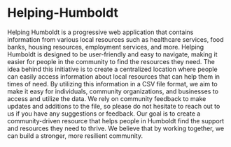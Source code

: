 # Helping-Humboldt
Helping Humboldt is a progressive web application that contains information from various local resources such as healthcare services, food banks, housing resources, employment services, and more. Helping Humboldt is designed to be user-friendly and easy to navigate, making it easier for people in the community to find the resources they need. The idea behind this initiative is to create a centralized location where people can easily access information about local resources that can help them in times of need. By utilizing this information in a CSV file format, we aim to make it easy for individuals, community organizations, and businesses to access and utilize the data. We rely on community feedback to make updates and additions to the file, so please do not hesitate to reach out to us if you have any suggestions or feedback. Our goal is to create a community-driven resource that helps people in Humboldt find the support and resources they need to thrive. We believe that by working together, we can build a stronger, more resilient community.

